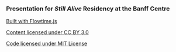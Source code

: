 ### Presentation for _Still Alive_ Residency at the Banff Centre

[Built with Flowtime.js](https://github.com/marcolago/flowtime.js/wiki/Made-With-Flowtime.js)

[Content licensed under CC BY 3.0](http://creativecommons.org/licenses/by/3.0/)

[Code licensed under MIT License](http://opensource.org/licenses/mit-license.html)
